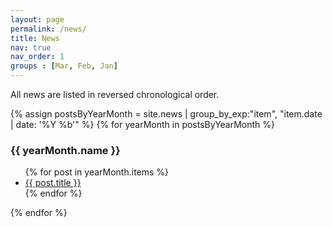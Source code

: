 ```yaml
---
layout: page
permalink: /news/
title: News
nav: true
nav_order: 1
groups : [Mar, Feb, Jan]
---
```


All news are listed in reversed chronological order.

{% assign postsByYearMonth = site.news | group_by_exp:"item", "item.date | date: '%Y %b'"  %}
{% for yearMonth in postsByYearMonth %}
  <h3>{{ yearMonth.name }}</h3>
    <ul>
      {% for post in yearMonth.items %}
        <li><a href="{{ post.url }}">{{ post.title }}</a></li>
      {% endfor %}
    </ul>
{% endfor %}



